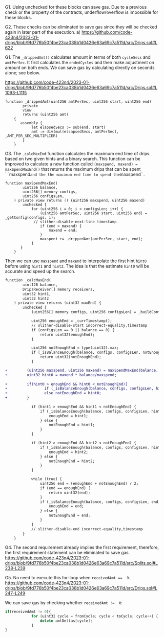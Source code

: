 G1. Using unchecked for these blocks can save gas. Due to a previous check or the property of the contracts, underflow/overflow is impossible for these blocks.

G2. These checks can be eliminated to save gas since they will be checked again in later part of the execution. 
a) https://github.com/code-423n4/2023-01-drips/blob/9fd776b50f4be23ca038b1d0426e63a69c7a511d/src/Drips.sol#L622


G1. The ``_drippedAmt()`` calculates amount in terms of both ``cycleSecs`` and ``amtPerSec``. It first calculates the ``endedCycles`` and then make adjustment on amount on both ends.  We can save gas by calculating directly on seconds alone; see below.

https://github.com/code-423n4/2023-01-drips/blob/9fd776b50f4be23ca038b1d0426e63a69c7a511d/src/Drips.sol#L1093-L1115

```
function _drippedAmt(uint256 amtPerSec, uint256 start, uint256 end)
        private
        view
        returns (uint256 amt)
    {
       assembly {
            let elapsedSecs := sub(end, start)
            amt := div(mul(elsapsedSecs, amtPerSec), _AMT_PER_SEC_MULTIPLIER)
        }
    }
```


G3. The ``_calcMaxEnd`` function calculates the maximum end time of drips based on two given hints and a binary search. This function can be improved to calculate a new function called ``(maxspend, maxend) = maxSpendMaxEnd()`` that returns the maximum drips that can be spent ```maxspend`` and the the maximum end time to spend the ``maxspend``. 
```script
function maxSpendMaxEnd(
        uint256 balance,
        uint256[] memory configs,
        uint256 configsLen,
    ) private view returns () {uint256 maxspend, uint256 maxend)
        unchecked {
            for (uint256 i = 0; i < configsLen; i++) {
                (uint256 amtPerSec, uint256 start, uint256 end) = _getConfig(configs, i);
             // slither-disable-next-line timestamp
                if (end > maxend) {
                    maxend = end;
                }
                maxspent += _drippedAmt(amtPerSec, start, end);
            }
       }
    }
```
Then we can use ``maxspend`` and ``maxend`` to interpolate the first hint ``hint0`` before using ``hint1`` and ``hint2``. The idea is that the estimate ``hint0`` will be accurate and speed up the search.
```diff
function _calcMaxEnd(
        uint128 balance,
        DripsReceiver[] memory receivers,
        uint32 hint1,
        uint32 hint2
    ) private view returns (uint32 maxEnd) {
        unchecked {
            (uint256[] memory configs, uint256 configsLen) = _buildConfigs(receivers);

            uint256 enoughEnd = _currTimestamp();
            // slither-disable-start incorrect-equality,timestamp
            if (configsLen == 0 || balance == 0) {
                return uint32(enoughEnd);
            }

            uint256 notEnoughEnd = type(uint32).max;
            if (_isBalanceEnough(balance, configs, configsLen, notEnoughEnd)) {
                return uint32(notEnoughEnd);
            }

+         (uint256 maxspend, uint256 maxend) = maxSpendMaxEnd(balance, configs, configslen);
+         uint32 hint0 = maxend * balance/maxspend; 
           
+         if(hint0 > enoughEnd && hint0 < notEnoughEnd){
+                 if (_isBalanceEnough(balance, configs, configsLen, hint1)) enoughEnd = hint0;
+                 else notEnoughEnd = hint0;   
+         }
         
            if (hint1 > enoughEnd && hint1 < notEnoughEnd) {
                if (_isBalanceEnough(balance, configs, configsLen, hint1)) {
                    enoughEnd = hint1;
                } else {
                    notEnoughEnd = hint1;
                }
            }

            if (hint2 > enoughEnd && hint2 < notEnoughEnd) {
                if (_isBalanceEnough(balance, configs, configsLen, hint2)) {
                    enoughEnd = hint2;
                } else {
                    notEnoughEnd = hint2;
                }
            }

            while (true) {
                uint256 end = (enoughEnd + notEnoughEnd) / 2;
                if (end == enoughEnd) {
                    return uint32(end);
                }
                if (_isBalanceEnough(balance, configs, configsLen, end)) {
                    enoughEnd = end;
                } else {
                    notEnoughEnd = end;
                }
            }
            // slither-disable-end incorrect-equality,timestamp
        }
    }

```

G4. The second requirement already implies the first requirement, therefore, the first requirement statement can be eliminated to save gas.
https://github.com/code-423n4/2023-01-drips/blob/9fd776b50f4be23ca038b1d0426e63a69c7a511d/src/Splits.sol#L238-L239


G5. No need to execute this for-loop when ``receivedAmt ==  0``.
https://github.com/code-423n4/2023-01-drips/blob/9fd776b50f4be23ca038b1d0426e63a69c7a511d/src/Drips.sol#L247-L249

We can save gas by checking whether ``receivedAmt !=  0``:
```javascript
if(receivedAmt != 0){
            for (uint32 cycle = fromCycle; cycle < toCycle; cycle++) {
                delete amtDeltas[cycle];
            }
}
```
